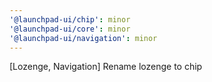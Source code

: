 ```yaml
---
'@launchpad-ui/chip': minor
'@launchpad-ui/core': minor
'@launchpad-ui/navigation': minor
---
```


[Lozenge, Navigation] Rename lozenge to chip
